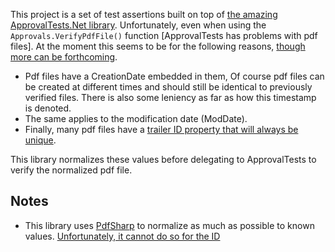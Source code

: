 This project is a set of test assertions built on top of [the amazing ApprovalTests.Net library](https://github.com/approvals/ApprovalTests.Net/). Unfortunately, even when using the `Approvals.VerifyPdfFile()` function [ApprovalTests has problems with pdf files]. At the moment this seems to be for the following reasons, [though more can be forthcoming](http://stackoverflow.com/questions/20039691/reason-why-pdf-files-have-differences).

* Pdf files have a CreationDate embedded in them, Of course pdf files can be created at different times and should still be identical to previously verified files. There is also some leniency as far as how this timestamp is denoted.
* The same applies to the modification date (ModDate).
* Finally, many pdf files have a [trailer ID property that will always be unique](http://stackoverflow.com/questions/20085899/what-is-the-id-field-in-a-pdf-file/20091203?noredirect=1#20091203).

This library normalizes these values before delegating to ApprovalTests to verify the normalized pdf file.

## Notes

* This library uses [PdfSharp](http://pdfsharp.com/PDFsharp/) to normalize as much as possible to known values. [Unfortunately, it cannot do so for the ID](http://forum.pdfsharp.net/viewtopic.php?f=2&t=2656&p=7644#p7644)